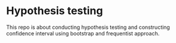 # Hypothesis testing

This repo is about conducting hypothesis testing and constructing confidence interval using bootstrap and frequentist approach.
